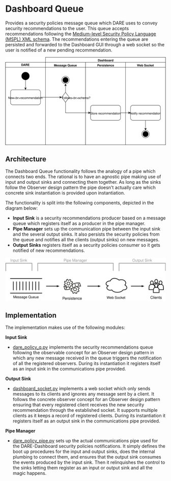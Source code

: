 # Dashboard Queue

Provides a security policies message queue which DARE uses to convey security recommendations to the user. This queue accepts recommendations following the [Medium-level Security Policy Language (MSPL) XML schema](schema/mspl.xsd). The recommendations entering the queue are persisted and forwarded to the Dashboard GUI through a web socket so the user is notified of a new pending recommendation.

![Dashboard-DARE interaction](docs/images/dashboarddare.svg)



## Architecture

The Dashboard Queue functionality follows the analogy of a pipe which connects two ends. The rational is to have an agnostic pipe making use of input and output sinks and connecting them together. As long as the sinks follow the Observer design pattern the pipe doesn't actually care which concrete sink instantiation is provided upon instantiation.

The functionality is split into the following components, depicted in the diagram below:

* **Input Sink** is a security recommendations producer based on a message queue which registers itself as a producer in the pipe manager.
* **Pipe Manager** sets up the communication pipe between the input sink and the several output sinks. It also persists the security policies from the queue and notifies all the clients (output sinks) on new messages.
* **Output Sinks** registers itself as a security policies consumer so it gets notified of new recommendations.

![Dashboard Queue architecture](docs/images/dare_observer.svg)


## Implementation

The implementation makes use of the following modules:

**Input Sink**

* [dare_policy_q.py](dashboarddare/dare_policy_q.py) implements the security recommendations queue following the observable concept for an Observer design pattern in which any new message received in the queue triggers the notification of all the registered observers. During its instantiation it registers itself as an input sink in the communications pipe provided.

**Output Sink**

* [dashboard_socket.py](dashboarddare/dashboard_socket.py) implements a web socket which only sends messages to its clients and ignores any message sent by a client. It follows the concrete observer concept for an Observer design pattern ensuring that every registered client receives the new security recommendation through the established socket. It supports multiple clients as it keeps a record of registered clients. During its instantiation it registers itself as an output sink in the communications pipe provided.

**Pipe Manager**

* [dare_policy_pipe.py](dare_policy_pipe.py) sets up the actual communications pipe used for the DARE-Dashboard security policies notifications. It simply defines the boot up procedures for the input and output sinks, does the internal plumbing to connect them, and ensures that the output sink consumes the events produced by the input sink. Then it relinquishes the control to the sinks letting them register as an input or output sink and all the magic happens.
